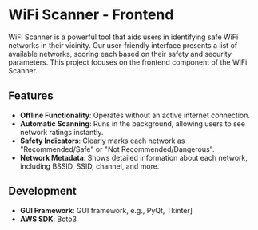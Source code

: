 # WiFi Scanner - Frontend
WiFi Scanner is a powerful tool that aids users in identifying safe WiFi networks in their vicinity. Our user-friendly interface presents a list of available networks, scoring each based on their safety and security parameters. This project focuses on the frontend component of the WiFi Scanner.

## Features
- **Offline Functionality**: Operates without an active internet connection.
- **Automatic Scanning**: Runs in the background, allowing users to see network ratings instantly.
- **Safety Indicators**: Clearly marks each network as "Recommended/Safe" or "Not Recommended/Dangerous".
- **Network Metadata**: Shows detailed information about each network, including BSSID, SSID, channel, and more.

## Development
- **GUI Framework**: GUI framework, e.g., PyQt, Tkinter]
- **AWS SDK**: Boto3
